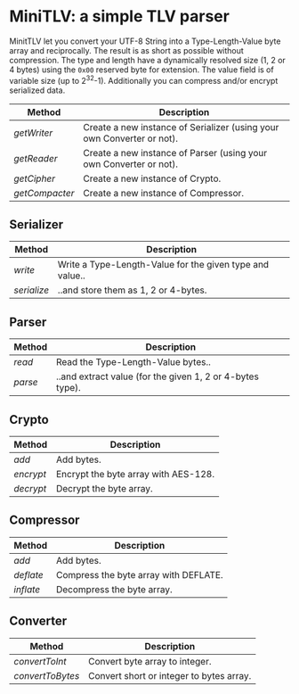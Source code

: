 # MiniTLV: a simple TLV parser
MinitTLV let you convert your UTF-8 String into a Type-Length-Value byte array and reciprocally.
The result is as short as possible without compression.
The type and length have a dynamically resolved size (1, 2 or 4 bytes) using the `0x00` reserved byte for extension.
The value field is of variable size (up to 2<sup>32</sup>-1).
Additionally you can compress and/or encrypt serialized data.

Method | Description
------ | -----------
*getWriter* | Create a new instance of Serializer (using your own Converter or not).
*getReader* | Create a new instance of Parser (using your own Converter or not).
*getCipher* | Create a new instance of Crypto.
*getCompacter* | Create a new instance of Compressor.

## Serializer
Method | Description
------ | -----------
*write* | Write a Type-Length-Value for the given type and value..
*serialize* | ..and store them as 1, 2 or 4-bytes.

## Parser
Method | Description
------ | -----------
*read* | Read the Type-Length-Value bytes..
*parse* | ..and extract value (for the given 1, 2 or 4-bytes type).

## Crypto
Method | Description
------ | -----------
*add* | Add bytes.
*encrypt* | Encrypt the byte array with AES-128.
*decrypt* | Decrypt the byte array.

## Compressor
Method | Description
------ | -----------
*add* | Add bytes.
*deflate* | Compress the byte array with DEFLATE.
*inflate* | Decompress the byte array.

## Converter
Method | Description
------ | -----------
*convertToInt* | Convert byte array to integer.
*convertToBytes* | Convert short or integer to bytes array.
